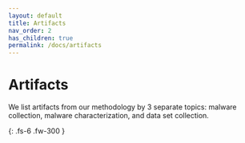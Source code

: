```yaml
---
layout: default
title: Artifacts
nav_order: 2
has_children: true
permalink: /docs/artifacts
---
```


# Artifacts

We list artifacts from our methodology by 3 separate topics: malware collection, malware characterization, and data set collection. 

{: .fs-6 .fw-300 }
